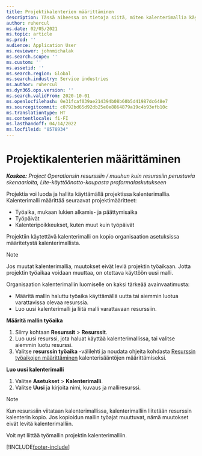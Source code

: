 ```yaml
---
title: Projektikalenterien määrittäminen
description: Tässä aiheessa on tietoja siitä, miten kalenterimallia käytetään projektissa projektin aikataulun seuraamiseen.
author: ruhercul
ms.date: 02/05/2021
ms.topic: article
ms.prod: ''
audience: Application User
ms.reviewer: johnmichalak
ms.search.scope: ''
ms.custom: ''
ms.assetid: ''
ms.search.region: Global
ms.search.industry: Service industries
ms.author: ruhercul
ms.dyn365.ops.version: ''
ms.search.validFrom: 2020-10-01
ms.openlocfilehash: 0e31fcaf039ae214394b08b60b5d41987dc648e7
ms.sourcegitcommit: c0792bd65d92db25e0e8864879a19c4b93efb10c
ms.translationtype: HT
ms.contentlocale: fi-FI
ms.lasthandoff: 04/14/2022
ms.locfileid: "8578934"
---
```

# <a name="define-project-calendars"></a>Projektikalenterien määrittäminen

_**Koskee:** Project Operationsin resurssiin / muuhun kuin resurssiin perustuvia skenaarioita, Lite-käyttöönotto-kaupasta proformalaskutukseen_

Projektia voi luoda ja hallita käyttämällä projektissa kalenterimallia. Kalenterimalli määrittää seuraavat projektimääritteet:

- Työaika, mukaan lukien alkamis- ja päättymisaika
- Työpäivät
- Kalenteripoikkeukset, kuten muut kuin työpäivät

Projektiin käytettävä kalenterimalli on kopio organisaation asetuksissa määritetystä kalenterimallista.

> [!NOTE]
> Jos muutat kalenterimallia, muutokset eivät leviä projektin työaikaan. Jotta projektin työaikaa voidaan muuttaa, on otettava käyttöön uusi malli.

Organisaation kalenterimallin luomiselle on kaksi tärkeää avainvaatimusta:

- Määritä mallin haluttu työaika käyttämällä uutta tai aiemmin luotua varattavissa olevaa resurssia.
- Luo uusi kalenterimalli ja liitä malli varattavaan resurssiin.

**Määritä mallin työaika**

1. Siirry kohtaan **Resurssit** \> **Resurssit**.
2. Luo uusi resurssi, jota haluat käyttää kalenterimallissa, tai valitse aiemmin luotu resurssi.
3. Valitse **resurssin työaika** -välilehti ja noudata ohjeita kohdasta [Resurssin työaikojen määrittäminen](/dynamics365/field-service/set-work-hours-resource) kalenterisääntöjen määrittämiseksi.

**Luo uusi kalenterimalli**

1. Valitse **Asetukset** \> **Kalenterimalli**.
2. Valitse **Uusi** ja kirjoita nimi, kuvaus ja malliresurssi.

> [!NOTE]
> Kun resurssiin viitataan kalenterimallissa, kalenterimalliin liitetään resurssin kalenterin kopio. Jos kopioidun mallin työajat muuttuvat, nämä muutokset eivät levitä kalenterimalliin.

Voit nyt liittää työmallin projektin kalenterimalliin.


[!INCLUDE[footer-include](../includes/footer-banner.md)]


